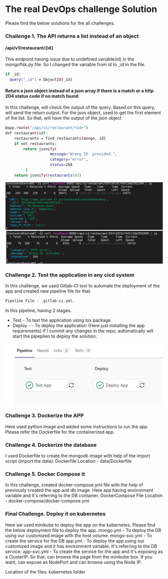 # **The real DevOps challenge Solution**

Please find the below solutions for the all challenges.

### Challenge 1. The API returns a list instead of an object

#### /api/v1/restaurant/{id} 
This endpoint having issue due to undefined variable(id) in the mongoflsk.py file. So I changed the variable from id to _id in the file.

```bash
if _id:
  query["_id"] = ObjectId(_id)
```

#### Return a json object instead of a json array if there is a match or a http 204 status code if no match found
In this challenge, will check the output of the query. Based on this query, will send the return output. 
For the json object, used to get the first element of the list. So that, will have the output of the json object

```bash
@app.route("/api/v1/restaurant/<id>")
def restaurant(id):
    restaurants = find_restaurants(mongo, id)
    if not restaurants:
        return jsonify(
                    message="Wrong ID  provided.",
                    category="error",
                    status=204
         )
    return jsonify(restaurants[0])

```

![diagram](./images/JsonObject_screenshot.png)
![diagram](./images/Error_Screenshot.png)

### Challenge 2. Test the application in any cicd system
In this challenge, we used Gitlab-CI tool to automate the deployment of the app and created new pipeline file for that. 
 
```bash
Pipeline File - .gitlab-ci.yml.
```
In this pipeline, having 2 stages. 
* Test -  To test the application using tox package
* Deploy - - To deploy the application (Here just installing the app requirements)
If I commit any changes in the repo, automatically will start the pipeplien to deploy the solution. 

![diagram](./images/Deployment_Screenshot.png)
### Challenge 3. Dockerize the APP
Here used python image and added some instructions to run the app. Please refer the Dockerfile for the containerized app. 

### Challenge 4. Dockerize the database
I used Dockerfile to create the mongodb image with help of the import script (import the data). 
Dockerfile Location - data/Dockerfile

### Challenge 5. Docker Compose it
In this challenge, created docker-compose.yml file with the help of previously created the app and db image. Here app having environment variable and It's referring to the DB container.
DockerCompose File Location - docker-compose/docker-compose.yml

### Final Challenge. Deploy it on kubernetes
Here we used minikube to deploy the app on the kubernetes. Please find the below deployment file to deploy the app.
mongo.yml - To deploy the DB using our customized image with the host volume. 
mongo-svc.yml - To create the service for the DB
app.yml - To deploy the app using our customized image and it has environment variable. It's referring to the DB service.
app-svc.yml - To create the service for the app and it's exposing as a ClusterIP. So that, can browse the page from the minikube box. If you want, can expose as NodePort and can browse using the Node IP. 

Location of the files: kubernetes folder
